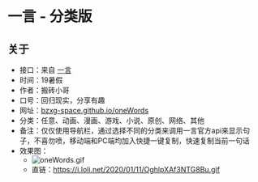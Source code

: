 # 一言 - 分类版
## 关于  
* 接口：来自 [一言](https://hitokoto.cn/ "一句话服务")
* 时间：19暑假
* 作者：搬砖小哥
* 口号：回归现实，分享有趣
* 网址：[bzxg-space.github.io/oneWords](https://bzxg-space.github.io/oneWords "一言 - 分类版")
* 分类：任意、动画、漫画、游戏、小说、原创、网络、其他
* 备注：仅仅使用导航栏，通过选择不同的分类来调用一言官方api来显示句子，不喜勿喷，移动端和PC端均加入快捷一键复制，快速复制当前一句话
* 效果图：
	* ![oneWords.gif](https://i.loli.net/2020/01/11/OghlpXAf3NTG8Bu.gif)
	* 直链：https://i.loli.net/2020/01/11/OghlpXAf3NTG8Bu.gif

